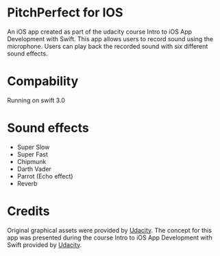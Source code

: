 # PitchPerfect for IOS
An iOS app created as part of the udacity course Intro to iOS App Development with Swift. This app allows users to record sound 
using the microphone. Users can play back the recorded sound with six different sound effects.
# Compability
Running on swift 3.0
# Sound effects
* Super Slow
* Super Fast
* Chipmunk
* Darth Vader
* Parrot (Echo effect)
* Reverb

# Credits
Original graphical assets were provided by [Udacity](https://www.udacity.com/).
The concept for this app was presented during the course Intro to iOS App Development with Swift provided by [Udacity](https://www.udacity.com/).

